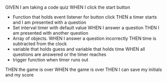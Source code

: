 GIVEN I am taking a code quiz
WHEN I click the start button

- Function that holds event listener for button click
  THEN a timer starts and I am presented with a question
- Set interval timer with default value
  WHEN I answer a question
  THEN I am presented with another question
- Array of objects.
  WHEN I answer a question incorrectly
  THEN time is subtracted from the clock
- variable that holds guess and variable that holds time
  WHEN all questions are answered or the timer reaches
- trigger function when timer runs out

THEN the game is over
WHEN the game is over
THEN I can save my initials and my score
